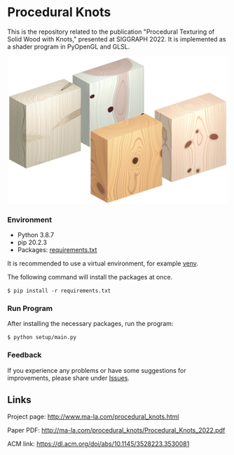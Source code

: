 # Procedural Knots

This is the repository related to the publication "Procedural Texturing of Solid Wood with Knots," presented at SIGGRAPH 2022.
It is implemented as a shader program in PyOpenGL and GLSL.

![](img.jpg)

### Environment
- Python 3.8.7
- pip 20.2.3
- Packages: [requirements.txt](requirements.txt)

It is recommended to use a virtual environment, for example [venv](https://docs.python.org/3/library/venv.html).

The following command will install the packages at once.
```
$ pip install -r requirements.txt
```

### Run Program
After installing the necessary packages, run the program:
```
$ python setup/main.py
```

### Feedback
If you experience any problems or have some suggestions for improvements, please share under [Issues](https://github.com/marialarsson/procedural_knots/issues).

## Links

Project page: http://www.ma-la.com/procedural_knots.html

Paper PDF: http://ma-la.com/procedural_knots/Procedural_Knots_2022.pdf

ACM link: https://dl.acm.org/doi/abs/10.1145/3528223.3530081

